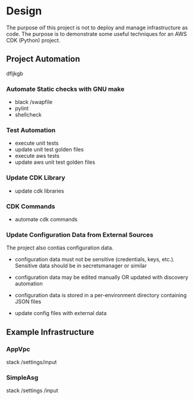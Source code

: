# Design

The purpose oif this project is not to deploy and manage infrastructure as code. The purpose is to demonstrate some useful techniques for an AWS CDK (Python) project. 


## Project Automation
dfljkgb

### Automate Static checks with GNU make

 - black /swapfile
 - pylint
 - shellcheck

### Test Automation

 - execute unit tests
 - update unit test golden files
 - execute aws tests
 - update aws unit test golden files

### Update CDK Library
 - update cdk libraries

### CDK Commands

 - automate cdk commands

### Update Configuration Data from External Sources

The project also contias configuration data.
 - configuration data must not be sensitive (credentials, keys, etc.). Sensitive data should be in secretsmanager or similar
 - configuration data may be  edited manually OR updated with discovery automation
 - configuration data is stored in a per-environment  directory containing JSON files

 - update config files with external data

## Example Infrastructure

### AppVpc

stack /settings/input

### SimpleAsg

stack /settings /input


